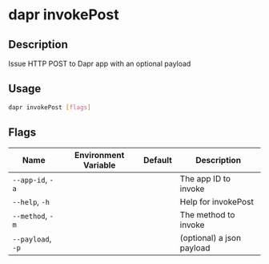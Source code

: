 # dapr invokePost

## Description

Issue HTTP POST to Dapr app with an optional payload

## Usage

```bash
dapr invokePost [flags]
```

## Flags

| Name | Environment Variable | Default | Description
| --- | --- | --- | --- |
| `--app-id`, `-a` | | | The app ID to invoke |
| `--help`, `-h` | | | Help for invokePost |
| `--method`, `-m` | | | The method to invoke |
| `--payload`, `-p` | | | (optional) a json payload |
